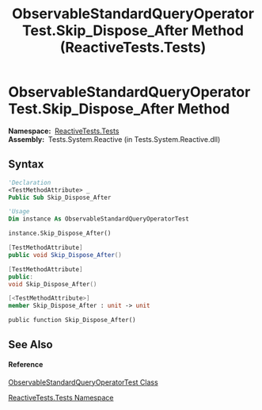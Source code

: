 ﻿---
title: ObservableStandardQueryOperatorTest.Skip_Dispose_After Method  (ReactiveTests.Tests)
TOCTitle: Skip_Dispose_After Method
ms:assetid: M:ReactiveTests.Tests.ObservableStandardQueryOperatorTest.Skip_Dispose_After
ms:mtpsurl: https://msdn.microsoft.com/en-us/library/reactivetests.tests.observablestandardqueryoperatortest.skip_dispose_after(v=VS.103)
ms:contentKeyID: 36620952
ms.date: 06/28/2011
mtps_version: v=VS.103
f1_keywords:
- ReactiveTests.Tests.ObservableStandardQueryOperatorTest.Skip_Dispose_After
dev_langs:
- CSharp
- JScript
- VB
- FSharp
- c++
---

# ObservableStandardQueryOperatorTest.Skip\_Dispose\_After Method

**Namespace:**  [ReactiveTests.Tests](hh289046\(v=vs.103\).md)  
**Assembly:**  Tests.System.Reactive (in Tests.System.Reactive.dll)

## Syntax

``` vb
'Declaration
<TestMethodAttribute> _
Public Sub Skip_Dispose_After
```

``` vb
'Usage
Dim instance As ObservableStandardQueryOperatorTest

instance.Skip_Dispose_After()
```

``` csharp
[TestMethodAttribute]
public void Skip_Dispose_After()
```

``` c++
[TestMethodAttribute]
public:
void Skip_Dispose_After()
```

``` fsharp
[<TestMethodAttribute>]
member Skip_Dispose_After : unit -> unit 
```

``` jscript
public function Skip_Dispose_After()
```

## See Also

#### Reference

[ObservableStandardQueryOperatorTest Class](hh288944\(v=vs.103\).md)

[ReactiveTests.Tests Namespace](hh289046\(v=vs.103\).md)

